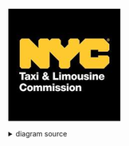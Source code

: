 ![rendered image description](Imagenes/NYC.jpg)

<details>
  <summary>diagram source</summary>
  This details block is collapsed by default when viewed in GitHub. This hides the mermaid graph definition, while the rendered image
  linked above is shown. The details tag has to follow the image tag. (newlines allowed)

```mermaid
gantt
    title Diagrama de Gantt 

    section Elizabeth
    ETL           :a1, 2024-04-01, 4d
    Docu    :after a1  , 3d
    Final Section    : 2024-05-12  , 12d


```
</details>
